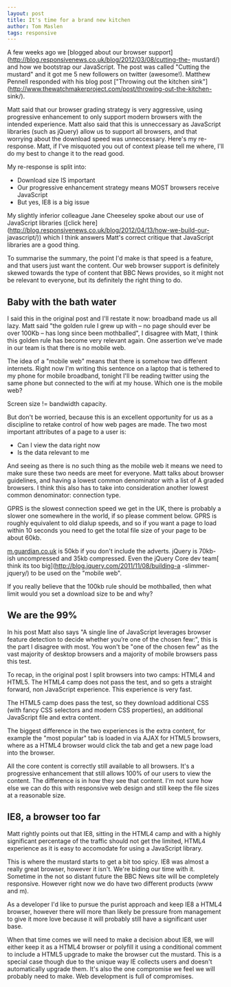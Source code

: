 ```yaml
---
layout: post
title: It's time for a brand new kitchen
author: Tom Maslen
tags: responsive
---
```

A few weeks ago we [blogged about our browser
support](http://blog.responsivenews.co.uk/blog/2012/03/08/cutting-the-
mustard/) and how we bootstrap our JavaScript. The post was called "Cutting
the mustard" and it got me 5 new followers on twitter (awesome!). Matthew
Pennell responded with his blog post ["Throwing out the kitchen
sink"](http://www.thewatchmakerproject.com/post/throwing-out-the-kitchen-
sink/).

Matt said that our browser grading strategy is very aggressive, using
progressive enhancement to only support modern browsers with the intended
experience. Matt also said that this is unneccessary as JavaScript libraries
(such as jQuery) allow us to support all browsers, and that worrying about the
download speed was unneccessary. Here's my re-response. Matt, if I've
misquoted you out of context please tell me where, I'll do my best to change
it to the read good.

My re-response is split into:

  * Download size IS important
  * Our progressive enhancement strategy means MOST browsers receive JavaScript
  * But yes, IE8 is a big issue

<!-- more -->

My slightly inferior colleague Jane Cheeseley spoke about our use of
JavaScript libraries ([click
here](http://blog.responsivenews.co.uk/blog/2012/04/13/how-we-build-our-
javascript/)) which I think answers Matt's correct critique that JavaScript
libraries are a good thing.

To summarise the summary, the point I'd make is that speed is a feature, and
that users just want the content. Our web browser support is definitely skewed
towards the type of content that BBC News provides, so it might not be
relevant to everyone, but its definitely the right thing to do.

## Baby with the bath water

I said this in the original post and I'll restate it now: broadband made us
all lazy. Matt said "the golden rule I grew up with – no page should ever be
over 100Kb – has long since been mothballed", I disagree with Matt, I think
this golden rule has become very relevant again. One assertion we've made in
our team is that there is no mobile web.

The idea of a "mobile web" means that there is somehow two different
internets. Right now I'm writing this sentence on a laptop that is tethered to
my phone for mobile broadband, tonight I'll be reading twitter using the same
phone but connected to the wifi at my house. Which one is the mobile web?

Screen size != bandwidth capacity.

But don't be worried, because this is an excellent opportunity for us as a
discipline to retake control of how web pages are made. The two most important
attributes of a page to a user is:

  * Can I view the data right now
  * Is the data relevant to me

And seeing as there is no such thing as the mobile web it means we need to
make sure these two needs are meet for everyone. Matt talks about browser
guidelines, and having a lowest common denominator with a list of A graded
browsers. I think this also has to take into consideration another lowest
common denominator: connection type.

GPRS is the slowest connection speed we get in the UK, there is probably a
slower one somewhere in the world, if so please comment below. GPRS is roughly
equivalent to old dialup speeds, and so if you want a page to load within 10
seconds you need to get the total file size of your page to be about 60kb.

[m.guardian.co.uk](http://m.guardian.co.uk) is 50kb if you don't include the
adverts. jQuery is 70kb-ish uncompressed and 35kb compressed. Even the jQuery
Core dev team[ think its too big](http://blog.jquery.com/2011/11/08/building-a
-slimmer-jquery/) to be used on the "mobile web".

If you really believe that the 100kb rule should be mothballed, then what
limit would you set a download size to be and why?

## We are the 99%

In his post Matt also says "A single line of JavaScript leverages browser
feature detection to decide whether you’re one of the chosen few:", this is
the part I disagree with most. You won't be "one of the chosen few" as the
vast majority of desktop browsers and a majority of mobile browsers pass this
test.

To recap, in the original post I split browsers into two camps: HTML4 and
HTML5. The HTML4 camp does not pass the test, and so gets a straight forward,
non JavaScript experience. This experience is very fast.

The HTML5 camp does pass the test, so they download additional CSS (with fancy
CSS selectors and modern CSS properties), an additional JavaScript file and
extra content.

The biggest difference in the two experiences is the extra content, for
example the "most popular" tab is loaded in via AJAX for HTML5 browsers, where
as a HTML4 browser would click the tab and get a new page load into the
browser.

All the core content is correctly still available to all browsers. It's a
progressive enhancement that still allows 100% of our users to view the
content. The difference is in how they see that content. I'm not sure how else
we can do this with responsive web design and still keep the file sizes at a
reasonable size.

## IE8, a browser too far

Matt rightly points out that IE8, sitting in the HTML4 camp and with a highly
significant percentage of the traffic should not get the limited, HTML4
experience as it is easy to accomodate for using a JavaScript library.

This is where the mustard starts to get a bit too spicy. IE8 was almost a
really great browser, however it isn't. We're biding our time with it.
Sometime in the not so distant future the BBC News site will be completely
responsive. However right now we do have two different products (www and m).

As a developer I'd like to pursue the purist approach and keep IE8 a HTML4
browser, however there will more than likely be pressure from management to
give it more love because it will probably still have a significant user base.

When that time comes we will need to make a decision about IE8, we will either
keep it as a HTML4 browser or polyfill it using a conditional comment to
include a HTML5 upgrade to make the browser cut the mustard. This is a special
case though due to the unique way IE collects users and doesn't automatically
upgrade them. It's also the one compromise we feel we will probably need to
make. Web development is full of compromises.


